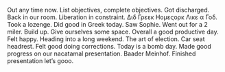 Out any time now. List objectives, complete objectives. Got discharged. Back in our room. Liberation in constraint. Διδ Γρεεκ Ηομεςορκ Λικε α Γοδ. Took a lozenge. Did good in Greek today. Saw Sophie. Went out for a 2 miler. Build up. Give ourselves some space. Overall a good productive day. Felt happy. Heading into a long weekend. The art of election. Car seat headrest. Felt good doing corrections. Today is a bomb day. Made good progress on our nacatamal presentation. Baader Meinhof. Finished presentation let’s gooo.
